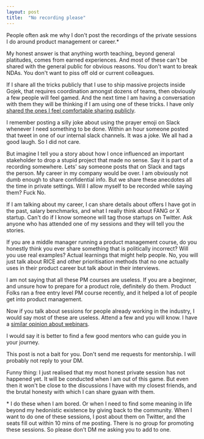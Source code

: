 ```yaml
---
layout: post
title:  "No recording please"
---
```


People often ask me why I don't post the recordings of the private sessions I do around product management or career.* 

My honest answer is that anything worth teaching, beyond general platitudes, comes from earned experiences. And most of these can't be shared with the general public for obvious reasons. You don't want to break NDAs. You don't want to piss off old or current colleagues. 

If I share all the tricks publicly that I use to ship massive projects inside Gojek, that requires coordination amongst dozens of teams, then obviously a few people will feel gamed. And the next time I am having a conversation with them they will be thinking if I am using one of these tricks. I have only [shared the ones I feel comfortable sharing publicly](https://manassaloi.com/2020/05/19/master-communication-writing.html).

I remember posting a silly joke about using the prayer emoji on Slack whenever I need something to be done. Within an hour someone posted that tweet in one of our internal slack channels. It was a joke. We all had a good laugh. So I did not care.

But imagine I tell you a story about how I once influenced an important stakeholder to drop a stupid project that made no sense. Say it is part of a recording somewhere. Lets' say someone posts that on Slack and tags the person. My career in my company would be over. I am obviously not dumb enough to share confidential info. But we share these anecdotes all the time in private settings. Will I allow myself to be recorded while saying them? Fuck No.

If I am talking about my career, I can share details about offers I have got in the past, salary benchmarks, and what I really think about FANG or X startup. Can't do if I know someone will tag those startups on Twitter. Ask anyone who has attended one of my sessions and they will tell you the stories.

If you are a middle manager running a product management course, do you honestly think you ever share something that is politically incorrect? Will you use real examples? Actual learnings that might help people. No, you will just talk about RICE and other prioritisation methods that no one actually uses in their product career but talk about in their interviews.

I am not saying that all these PM courses are useless. If you are a beginner, and unsure how to prepare for a product role, definitely do them. Product Folks ran a free entry level PM course recently, and it helped a lot of people get into product management.

Now if you talk about sessions for people already working in the industry, I would say most of these are useless. Attend a few and you will know. I have a [similar opinion about webinars](https://manassaloi.com/2020/04/03/honest-webinars.html).

I would say it is better to find a few good mentors who can guide you in your journey.

This post is not a bait for you. Don't send me requests for mentorship. I will probably not reply to your DM.

Funny thing: I just realised that my most honest private session has not happened yet. It will be conducted when I am out of this game. But even then it won't be close to the discussions I have with my closest friends, and the brutal honesty with which  I can share gyaan with them.

\* I do these when I am bored. Or when I need to find some meaning in life beyond my hedonistic existence by giving back to the community. When I want to do one of these sessions, I post about them on Twitter, and the seats fill out within 10 mins of me posting. There is no group for promoting these sessions. So please don't DM me asking you to add to one.
